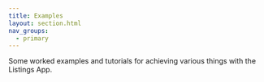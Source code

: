 ```yaml
---
title: Examples
layout: section.html
nav_groups:
  - primary
---
```


Some worked examples and tutorials for achieving various things with the Listings App.
